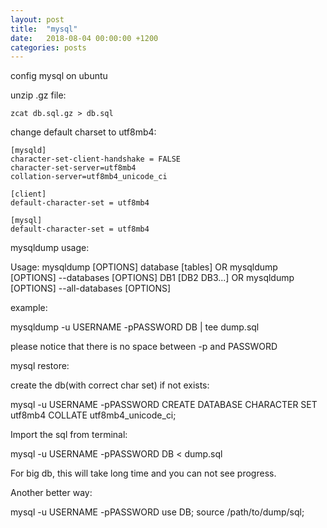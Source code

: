```yaml
---
layout: post
title:  "mysql"
date:   2018-08-04 00:00:00 +1200
categories: posts
---
```


config mysql on ubuntu

unzip .gz file:

    zcat db.sql.gz > db.sql

change default charset to utf8mb4:

    [mysqld]
    character-set-client-handshake = FALSE
    character-set-server=utf8mb4
    collation-server=utf8mb4_unicode_ci

    [client]
    default-character-set = utf8mb4

    [mysql]
    default-character-set = utf8mb4


mysqldump usage:

  Usage: mysqldump [OPTIONS] database [tables]
  OR     mysqldump [OPTIONS] --databases [OPTIONS] DB1 [DB2 DB3...]
  OR     mysqldump [OPTIONS] --all-databases [OPTIONS]

example:

  mysqldump -u USERNAME -pPASSWORD DB | tee dump.sql

please notice that there is no space between -p and PASSWORD

mysql restore:

create the db(with correct char set) if not exists:

  mysql -u USERNAME -pPASSWORD
  CREATE DATABASE <DB> CHARACTER SET utf8mb4 COLLATE utf8mb4_unicode_ci;

Import the sql from terminal:

  mysql -u USERNAME -pPASSWORD DB < dump.sql

For big db, this will take long time and you can not see progress.

Another better way:

  mysql -u USERNAME -pPASSWORD
  use DB;
  source /path/to/dump/sql;

